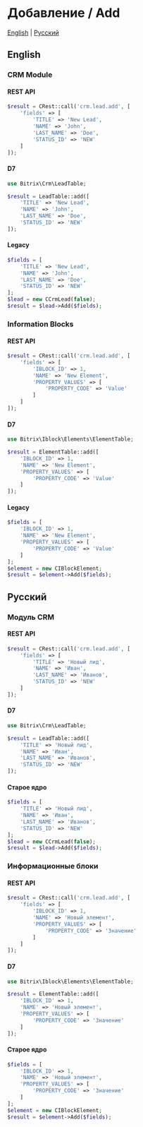 # Добавление / Add

[English](#english) | [Русский](#russian)

## English

### CRM Module

#### REST API
```php
$result = CRest::call('crm.lead.add', [
    'fields' => [
        'TITLE' => 'New Lead',
        'NAME' => 'John',
        'LAST_NAME' => 'Doe',
        'STATUS_ID' => 'NEW'
    ]
]);
```

#### D7
```php
use Bitrix\Crm\LeadTable;

$result = LeadTable::add([
    'TITLE' => 'New Lead',
    'NAME' => 'John',
    'LAST_NAME' => 'Doe',
    'STATUS_ID' => 'NEW'
]);
```

#### Legacy
```php
$fields = [
    'TITLE' => 'New Lead',
    'NAME' => 'John',
    'LAST_NAME' => 'Doe',
    'STATUS_ID' => 'NEW'
];
$lead = new CCrmLead(false);
$result = $lead->Add($fields);
```

### Information Blocks

#### REST API
```php
$result = CRest::call('crm.lead.add', [
    'fields' => [
        'IBLOCK_ID' => 1,
        'NAME' => 'New Element',
        'PROPERTY_VALUES' => [
            'PROPERTY_CODE' => 'Value'
        ]
    ]
]);
```

#### D7
```php
use Bitrix\Iblock\Elements\ElementTable;

$result = ElementTable::add([
    'IBLOCK_ID' => 1,
    'NAME' => 'New Element',
    'PROPERTY_VALUES' => [
        'PROPERTY_CODE' => 'Value'
    ]
]);
```

#### Legacy
```php
$fields = [
    'IBLOCK_ID' => 1,
    'NAME' => 'New Element',
    'PROPERTY_VALUES' => [
        'PROPERTY_CODE' => 'Value'
    ]
];
$element = new CIBlockElement;
$result = $element->Add($fields);
```

## Русский

### Модуль CRM

#### REST API
```php
$result = CRest::call('crm.lead.add', [
    'fields' => [
        'TITLE' => 'Новый лид',
        'NAME' => 'Иван',
        'LAST_NAME' => 'Иванов',
        'STATUS_ID' => 'NEW'
    ]
]);
```

#### D7
```php
use Bitrix\Crm\LeadTable;

$result = LeadTable::add([
    'TITLE' => 'Новый лид',
    'NAME' => 'Иван',
    'LAST_NAME' => 'Иванов',
    'STATUS_ID' => 'NEW'
]);
```

#### Старое ядро
```php
$fields = [
    'TITLE' => 'Новый лид',
    'NAME' => 'Иван',
    'LAST_NAME' => 'Иванов',
    'STATUS_ID' => 'NEW'
];
$lead = new CCrmLead(false);
$result = $lead->Add($fields);
```

### Информационные блоки

#### REST API
```php
$result = CRest::call('crm.lead.add', [
    'fields' => [
        'IBLOCK_ID' => 1,
        'NAME' => 'Новый элемент',
        'PROPERTY_VALUES' => [
            'PROPERTY_CODE' => 'Значение'
        ]
    ]
]);
```

#### D7
```php
use Bitrix\Iblock\Elements\ElementTable;

$result = ElementTable::add([
    'IBLOCK_ID' => 1,
    'NAME' => 'Новый элемент',
    'PROPERTY_VALUES' => [
        'PROPERTY_CODE' => 'Значение'
    ]
]);
```

#### Старое ядро
```php
$fields = [
    'IBLOCK_ID' => 1,
    'NAME' => 'Новый элемент',
    'PROPERTY_VALUES' => [
        'PROPERTY_CODE' => 'Значение'
    ]
];
$element = new CIBlockElement;
$result = $element->Add($fields);
``` 